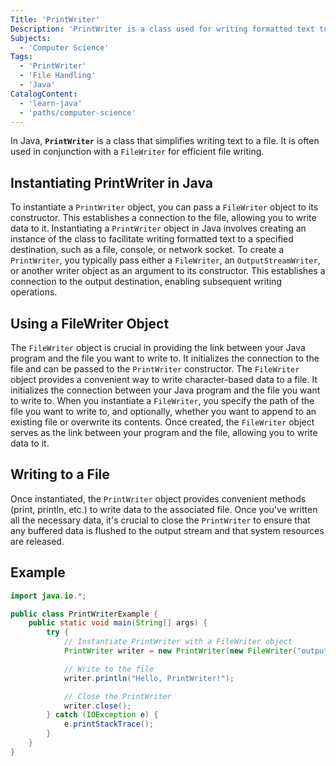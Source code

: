 ```yaml
---
Title: 'PrintWriter' 
Description: 'PrintWriter is a class used for writing formatted text to output streams, providing convenient methods for writing data to various destinations, including files, network sockets, or other writer objects.' 
Subjects: 
  - 'Computer Science'
Tags: 
  - 'PrintWriter'
  - 'File Handling'
  - 'Java'
CatalogContent: 
  - 'learn-java'
  - 'paths/computer-science'
---
```


In Java, **`PrintWriter`** is a class that simplifies writing text to a file. It is often used in conjunction with a `FileWriter` for efficient file writing.

## Instantiating PrintWriter in Java

To instantiate a `PrintWriter` object, you can pass a `FileWriter` object to its constructor. This establishes a connection to the file, allowing you to write data to it. Instantiating a `PrintWriter` object in Java involves creating an instance of the class to facilitate writing formatted text to a specified destination, such as a file, console, or network socket. To create a `PrintWriter`, you typically pass either a `FileWriter`, an `OutputStreamWriter`, or another writer object as an argument to its constructor. This establishes a connection to the output destination, enabling subsequent writing operations.

## Using a FileWriter Object

The `FileWriter` object is crucial in providing the link between your Java program and the file you want to write to. It initializes the connection to the file and can be passed to the `PrintWriter` constructor. The `FileWriter` object provides a convenient way to write character-based data to a file. It initializes the connection between your Java program and the file you want to write to. When you instantiate a `FileWriter`, you specify the path of the file you want to write to, and optionally, whether you want to append to an existing file or overwrite its contents. Once created, the `FileWriter` object serves as the link between your program and the file, allowing you to write data to it.

## Writing to a File

Once instantiated, the `PrintWriter` object provides convenient methods (print, println, etc.) to write data to the associated file. Once you've written all the necessary data, it's crucial to close the `PrintWriter` to ensure that any buffered data is flushed to the output stream and that system resources are released.

## Example

```java
import java.io.*;

public class PrintWriterExample {
    public static void main(String[] args) {
        try {
            // Instantiate PrintWriter with a FileWriter object
            PrintWriter writer = new PrintWriter(new FileWriter("output.txt"));

            // Write to the file
            writer.println("Hello, PrintWriter!");

            // Close the PrintWriter
            writer.close();
        } catch (IOException e) {
            e.printStackTrace();
        }
    }
}
```
